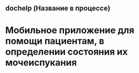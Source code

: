 ## dochelp (Название в процессе)

# Мобильное приложение для помощи пациентам, в определении состояния их мочеиспукания
